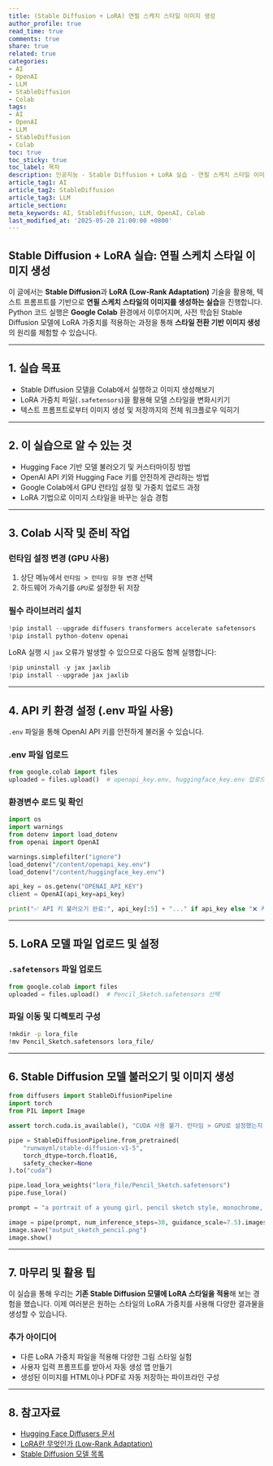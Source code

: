 ```yaml
---
title: (Stable Diffusion + LoRA) 연필 스케치 스타일 이미지 생성
author_profile: true
read_time: true
comments: true
share: true
related: true
categories:
- AI
- OpenAI
- LLM
- StableDiffusion
- Colab
tags:
- AI
- OpenAI
- LLM
- StableDiffusion
- Colab
toc: true
toc_sticky: true
toc_label: 목차
description: 인공지능 - Stable Diffusion + LoRA 실습 - 연필 스케치 스타일 이미지 생성
article_tag1: AI
article_tag2: StableDiffusion
article_tag3: LLM
article_section: 
meta_keywords: AI, StableDiffusion, LLM, OpenAI, Colab
last_modified_at: '2025-05-20 21:00:00 +0800'
---
```



## Stable Diffusion + LoRA 실습: 연필 스케치 스타일 이미지 생성

이 글에서는 **Stable Diffusion**과 **LoRA (Low-Rank Adaptation)** 기술을 활용해, 텍스트 프롬프트를 기반으로 **연필 스케치 스타일의 이미지를 생성하는 실습**을 진행합니다.
Python 코드 실행은 **Google Colab** 환경에서 이루어지며, 사전 학습된 Stable Diffusion 모델에 LoRA 가중치를 적용하는 과정을 통해 **스타일 전환 기반 이미지 생성**의 원리를 체험할 수 있습니다.

---

## 1. 실습 목표

* Stable Diffusion 모델을 Colab에서 실행하고 이미지 생성해보기
* LoRA 가중치 파일(`.safetensors`)을 활용해 모델 스타일을 변화시키기
* 텍스트 프롬프트로부터 이미지 생성 및 저장까지의 전체 워크플로우 익히기

---

## 2. 이 실습으로 알 수 있는 것

* Hugging Face 기반 모델 불러오기 및 커스터마이징 방법
* OpenAI API 키와 Hugging Face 키를 안전하게 관리하는 방법
* Google Colab에서 GPU 런타임 설정 및 가중치 업로드 과정
* LoRA 기법으로 이미지 스타일을 바꾸는 실습 경험

---

## 3. Colab 시작 및 준비 작업

### 런타임 설정 변경 (GPU 사용)

1. 상단 메뉴에서 `런타임 > 런타임 유형 변경` 선택
2. 하드웨어 가속기를 `GPU`로 설정한 뒤 저장

### 필수 라이브러리 설치

```python
!pip install --upgrade diffusers transformers accelerate safetensors
!pip install python-dotenv openai
```

LoRA 실행 시 `jax` 오류가 발생할 수 있으므로 다음도 함께 실행합니다:

```python
!pip uninstall -y jax jaxlib
!pip install --upgrade jax jaxlib
```

---

## 4. API 키 환경 설정 (.env 파일 사용)

`.env` 파일을 통해 OpenAI API 키를 안전하게 불러올 수 있습니다.

### .env 파일 업로드

```python
from google.colab import files
uploaded = files.upload()  # openapi_key.env, huggingface_key.env 업로드
```

### 환경변수 로드 및 확인

```python
import os
import warnings
from dotenv import load_dotenv
from openai import OpenAI

warnings.simplefilter("ignore")
load_dotenv("/content/openapi_key.env")
load_dotenv("/content/huggingface_key.env")

api_key = os.getenv("OPENAI_API_KEY")
client = OpenAI(api_key=api_key)

print("✅ API 키 불러오기 완료:", api_key[:5] + "..." if api_key else "❌ 키 없음")
```

---

## 5. LoRA 모델 파일 업로드 및 설정

### `.safetensors` 파일 업로드

```python
from google.colab import files
uploaded = files.upload()  # Pencil_Sketch.safetensors 선택
```

### 파일 이동 및 디렉토리 구성

```bash
!mkdir -p lora_file
!mv Pencil_Sketch.safetensors lora_file/
```

---

## 6. Stable Diffusion 모델 불러오기 및 이미지 생성

```python
from diffusers import StableDiffusionPipeline
import torch
from PIL import Image

assert torch.cuda.is_available(), "CUDA 사용 불가. 런타임 > GPU로 설정했는지 확인"

pipe = StableDiffusionPipeline.from_pretrained(
    "runwayml/stable-diffusion-v1-5",
    torch_dtype=torch.float16,
    safety_checker=None
).to("cuda")

pipe.load_lora_weights("lora_file/Pencil_Sketch.safetensors")
pipe.fuse_lora()

prompt = "a portrait of a young girl, pencil sketch style, monochrome, highly detailed"

image = pipe(prompt, num_inference_steps=30, guidance_scale=7.5).images[0]
image.save("output_sketch_pencil.png")
image.show()
```

---

## 7. 마무리 및 활용 팁

이 실습을 통해 우리는 **기존 Stable Diffusion 모델에 LoRA 스타일을 적용**해 보는 경험을 했습니다.
이제 여러분은 원하는 스타일의 LoRA 가중치를 사용해 다양한 결과물을 생성할 수 있습니다.

### 추가 아이디어

* 다른 LoRA 가중치 파일을 적용해 다양한 그림 스타일 실험
* 사용자 입력 프롬프트를 받아서 자동 생성 앱 만들기
* 생성된 이미지를 HTML이나 PDF로 자동 저장하는 파이프라인 구성

---

## 8. 참고자료

* [Hugging Face Diffusers 문서](https://huggingface.co/docs/diffusers/index)
* [LoRA란 무엇인가 (Low-Rank Adaptation)](https://arxiv.org/abs/2106.09685)
* [Stable Diffusion 모델 목록](https://huggingface.co/models?library=diffusers&sort=downloads)

